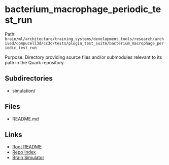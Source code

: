 # bacterium_macrophage_periodic_test_run

Path: `brain/ml/architecture/training_systems/development_tools/research/archived/compucell3d/cc3d/tests/plugin_test_suite/bacterium_macrophage_periodic_test_run`

Purpose: Directory providing source files and/or submodules relevant to its path in the Quark repository.

## Subdirectories
- simulation/

## Files
- README.md

## Links
- [Root README](../../../../../../../../../../../README.md)
- [Repo Index](../../../../../../../../../../../repo_index.json)
- [Brain Simulator](../../../../../../../../../../../brain/architecture/brain_simulator.py)

